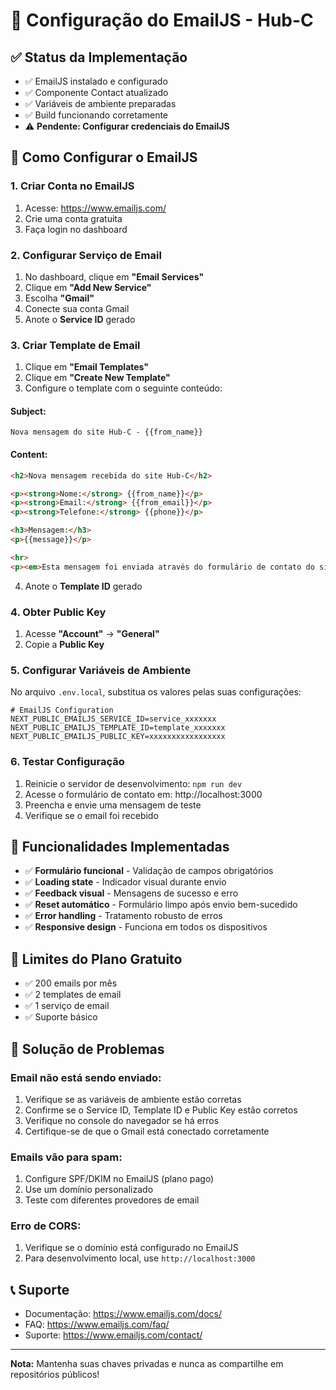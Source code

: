 # 📧 Configuração do EmailJS - Hub-C

## ✅ Status da Implementação
- ✅ EmailJS instalado e configurado
- ✅ Componente Contact atualizado
- ✅ Variáveis de ambiente preparadas
- ✅ Build funcionando corretamente
- ⚠️ **Pendente: Configurar credenciais do EmailJS**

## 🚀 Como Configurar o EmailJS

### 1. Criar Conta no EmailJS
1. Acesse: https://www.emailjs.com/
2. Crie uma conta gratuita
3. Faça login no dashboard

### 2. Configurar Serviço de Email
1. No dashboard, clique em **"Email Services"**
2. Clique em **"Add New Service"**
3. Escolha **"Gmail"**
4. Conecte sua conta Gmail
5. Anote o **Service ID** gerado

### 3. Criar Template de Email
1. Clique em **"Email Templates"**
2. Clique em **"Create New Template"**
3. Configure o template com o seguinte conteúdo:

#### Subject:
```
Nova mensagem do site Hub-C - {{from_name}}
```

#### Content:
```html
<h2>Nova mensagem recebida do site Hub-C</h2>

<p><strong>Nome:</strong> {{from_name}}</p>
<p><strong>Email:</strong> {{from_email}}</p>
<p><strong>Telefone:</strong> {{phone}}</p>

<h3>Mensagem:</h3>
<p>{{message}}</p>

<hr>
<p><em>Esta mensagem foi enviada através do formulário de contato do site Hub-C.</em></p>
```

4. Anote o **Template ID** gerado

### 4. Obter Public Key
1. Acesse **"Account"** → **"General"**
2. Copie a **Public Key**

### 5. Configurar Variáveis de Ambiente
No arquivo `.env.local`, substitua os valores pelas suas configurações:

```env
# EmailJS Configuration
NEXT_PUBLIC_EMAILJS_SERVICE_ID=service_xxxxxxx
NEXT_PUBLIC_EMAILJS_TEMPLATE_ID=template_xxxxxxx
NEXT_PUBLIC_EMAILJS_PUBLIC_KEY=xxxxxxxxxxxxxxxxx
```

### 6. Testar Configuração
1. Reinicie o servidor de desenvolvimento: `npm run dev`
2. Acesse o formulário de contato em: http://localhost:3000
3. Preencha e envie uma mensagem de teste
4. Verifique se o email foi recebido

## 🎯 Funcionalidades Implementadas
- ✅ **Formulário funcional** - Validação de campos obrigatórios
- ✅ **Loading state** - Indicador visual durante envio
- ✅ **Feedback visual** - Mensagens de sucesso e erro
- ✅ **Reset automático** - Formulário limpo após envio bem-sucedido
- ✅ **Error handling** - Tratamento robusto de erros
- ✅ **Responsive design** - Funciona em todos os dispositivos

## 📝 Limites do Plano Gratuito
- ✅ 200 emails por mês
- ✅ 2 templates de email
- ✅ 1 serviço de email
- ✅ Suporte básico

## 🔧 Solução de Problemas

### Email não está sendo enviado:
1. Verifique se as variáveis de ambiente estão corretas
2. Confirme se o Service ID, Template ID e Public Key estão corretos
3. Verifique no console do navegador se há erros
4. Certifique-se de que o Gmail está conectado corretamente

### Emails vão para spam:
1. Configure SPF/DKIM no EmailJS (plano pago)
2. Use um domínio personalizado
3. Teste com diferentes provedores de email

### Erro de CORS:
1. Verifique se o domínio está configurado no EmailJS
2. Para desenvolvimento local, use `http://localhost:3000`

## 📞 Suporte
- Documentação: https://www.emailjs.com/docs/
- FAQ: https://www.emailjs.com/faq/
- Suporte: https://www.emailjs.com/contact/

---

**Nota:** Mantenha suas chaves privadas e nunca as compartilhe em repositórios públicos!
